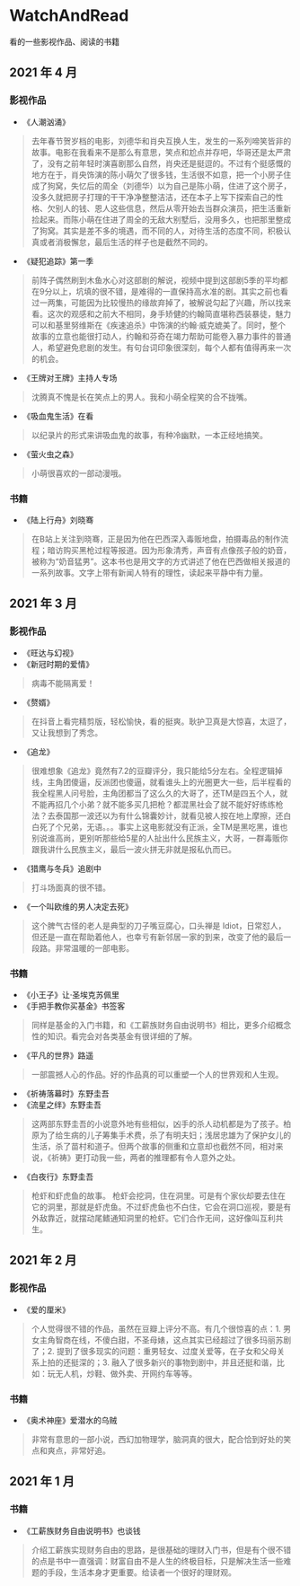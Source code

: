 # WatchAndRead
看的一些影视作品、阅读的书籍

## 2021 年 4 月

### 影视作品

- 《人潮汹涌》

> 去年春节贺岁档的电影，刘德华和肖央互换人生，发生的一系列啼笑皆非的故事。电影在我看来不是那么有意思，笑点和尬点并存吧，华哥还是太严肃了，没有之前年轻时演喜剧那么自然，肖央还是挺逗的。不过有个挺感慨的地方在于，肖央饰演的陈小萌欠了很多钱，生活很不如意，把一个小房子住成了狗窝，失忆后的周全（刘德华）以为自己是陈小萌，住进了这个房子，没多久就把房子打理的干干净净整整洁洁，还在本子上写下探索自己的性格、欠别人的钱、恩人这些信息，然后从零开始去当群众演员，把生活重新捡起来。而陈小萌在住进了周全的无敌大别墅后，没用多久，也把那里整成了狗窝。其实是差不多的境遇，而不同的人，对待生活的态度不同，积极认真或者消极懈怠，最后生活的样子也是截然不同的。

- 《疑犯追踪》第一季

> 前阵子偶然刷到木鱼水心对这部剧的解说，视频中提到这部剧5季的平均都在9分以上，坑填的很不错，是难得的一直保持高水准的剧。其实之前也看过一两集，可能因为比较慢热的缘故弃掉了，被解说勾起了兴趣，所以找来看。这次的观感和之前大不相同，身手矫健的约翰简直堪称西装暴徒，魅力可以和基里努维斯在《疾速追杀》中饰演的约翰·威克媲美了。同时，整个故事的立意也能很打动人，约翰和芬奇在竭力帮助可能卷入暴力事件的普通人，希望避免悲剧的发生。有句台词印象很深刻，每个人都有值得再来一次的机会。

- 《王牌对王牌》主持人专场

> 沈腾真不愧是长在笑点上的男人。我和小萌全程笑的合不拢嘴。
 
- 《吸血鬼生活》在看

> 以纪录片的形式来讲吸血鬼的故事，有种冷幽默，一本正经地搞笑。

- 《萤火虫之森》

> 小萌很喜欢的一部动漫哦。

### 书籍

- 《陆上行舟》刘晓骞

> 在B站上关注到晓骞，正是因为他在巴西深入毒贩地盘，拍摄毒品的制作流程；暗访购买黑枪过程等报道。因为形象清秀，声音有点像孩子般的奶音，被称为“奶音猛男”。这本书也是用文字的方式讲述了他在巴西做相关报道的一系列故事。文字上带有新闻人特有的理性，读起来平静中有力量。

## 2021 年 3 月

### 影视作品

- 《旺达与幻视》
- 《新冠时期的爱情》

> 病毒不能隔离爱！

- 《赘婿》

> 在抖音上看完精剪版，轻松愉快，看的挺爽。耿护卫真是大惊喜，太逗了，又让我想到了秀念。

- 《追龙》

> 很难想象《追龙》竟然有7.2的豆瓣评分，我只能给5分左右。全程逻辑掉线，主角团傻逼，反派团也傻逼，就看谁头上的光圈更大一些，后半程看的我全程黑人问号脸，主角团都当了这么久的大哥了，还TM是四五个人，就不能再招几个小弟？就不能多买几把枪？都混黑社会了就不能好好练练枪法？去泰国那一波还以为有什么锦囊妙计，就看见被人按在地上摩擦，还白白死了个兄弟，无语。。。事实上这电影就没有正派，全TM是黑吃黑，谁也别说谁高尚，更别听那些给5星的人扯出什么民族主义，大哥，一群毒贩你跟我讲什么民族主义，最后一波火拼无非就是报私仇而已。

- 《猎鹰与冬兵》追剧中

> 打斗场面真的很不错。

- 《一个叫欧维的男人决定去死》

> 这个脾气古怪的老人是典型的刀子嘴豆腐心，口头禅是 Idiot，日常怼人，但还是一直在帮助着他人，也幸亏有新邻居一家的到来，改变了他的最后一段路。非常温暖的一部电影。

### 书籍

- 《小王子》让·圣埃克苏佩里
- 《手把手教你买基金》书签客

> 同样是基金的入门书籍，和《工薪族财务自由说明书》相比，更多介绍概念性的知识。看完会对各类基金有很详细的了解。

- 《平凡的世界》路遥

> 一部震撼人心的作品。好的作品真的可以重塑一个人的世界观和人生观。

- 《祈祷落幕时》东野圭吾
- 《流星之绊》东野圭吾

> 这两部东野圭吾的小说意外地有些相似，凶手的杀人动机都是为了孩子。柏原为了给生病的儿子筹集手术费，杀了有明夫妇；浅居忠雄为了保护女儿的生活，杀了苗村和道子。但两个故事的侧重和立意却也截然不同，相对来说，《祈祷》更打动我一些，两者的推理都有令人意外之处。

- 《白夜行》东野圭吾

> 枪虾和虾虎鱼的故事。
> 枪虾会挖洞，住在洞里。可是有个家伙却要去住在它的洞里，那就是虾虎鱼。不过虾虎鱼也不白住，它会在洞口巡视，要是有外敌靠近，就摆动尾鳍通知洞里的枪虾。它们合作无间，这好像叫互利共生。

## 2021 年 2 月

### 影视作品

- 《爱的厘米》

> 个人觉得很不错的作品，虽然在豆瓣上评分不高。有几个很惊喜的点：1. 男女主角智商在线，不傻白甜，不圣母婊，这点其实已经超过了很多玛丽苏剧了；2. 提到了很多现实的问题：重男轻女、过度关爱等，在子女和父母关系上拍的还挺深的；3. 融入了很多新兴的事物到剧中，并且还挺和谐，比如：玩无人机，炒鞋、做外卖、开网约车等等。

### 书籍

- 《奥术神座》爱潜水的乌贼

> 非常有意思的一部小说，西幻加物理学，脑洞真的很大，配合恰到好处的笑点和爽点，非常好追。

## 2021 年 1 月

### 书籍

- 《工薪族财务自由说明书》也谈钱

> 介绍工薪族实现财务自由的思路，是很基础的理财入门书，但是有个很不错的点是书中一直强调：财富自由不是人生的终极目标，只是解决生活一些难题的手段，生活本身才更重要。给读者一个很好的理财观。
